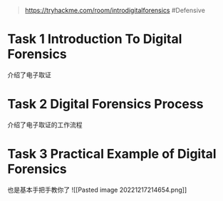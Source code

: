 > https://tryhackme.com/room/introdigitalforensics
> #Defensive 

# Task 1 Introduction To Digital Forensics

介绍了电子取证

# Task 2 Digital Forensics Process

介绍了电子取证的工作流程

# Task 3 Practical Example of Digital Forensics

也是基本手把手教你了
![[Pasted image 20221217214654.png]]